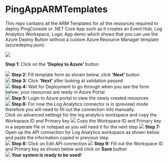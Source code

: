 
# PingAppARMTemplates
This repo contains all the ARM Templates for all the resources required to deploy PingConsole or .NET Core App such as it creates an Event Hub, Log Analytics Workspace, Logic App demo which shows that you can use the Azure Deploy Button without a custom Azure Resource Manager template (azuredeploy.json).


<a href="https://azuredeploy.net/" target="_blank"><img src="http://azuredeploy.net/deploybutton.png"/></a>

<b>Step 1:</b> Click on the <b>'Deploy to Azure'</b> button </br>

<img src="https://komalsandboxdiag.blob.core.windows.net/pingarmtemplatereadmefiles/0.png">
<b>Step 2:</b> Fill template form as shown below, click <b>'Next' </b>button </br>
<img src="https://komalsandboxdiag.blob.core.windows.net/pingarmtemplatereadmefiles/1.png">
<b>Step 3:</b> Click <b>'Next' </b> after looking at validation passed </br>
<img src="https://komalsandboxdiag.blob.core.windows.net/pingarmtemplatereadmefiles/2.png">
<b>Step 4:</b> Wait for Deployment to go through when you see the form below; your resources are ready in Azure Portal </br>
<img src="https://komalsandboxdiag.blob.core.windows.net/pingarmtemplatereadmefiles/4.png">
<b>Step 5:</b> Login to Azure portal to view the newly created resources </br>
<img src="https://komalsandboxdiag.blob.core.windows.net/pingarmtemplatereadmefiles/5.png">
<b>Step 6:</b> For now the Log Analytics connector is in (preview) mode therefore you will need to fill out the connection info manually. </br> Click on advanced settings for the log analytics workspace and copy the Workspace ID and Primary key 
<img src="https://komalsandboxdiag.blob.core.windows.net/pingarmtemplatereadmefiles/5.5.png">
Copy the Workspace ID and Primary key in a seperate file or notepad as you will need it for the next step
<img src="https://komalsandboxdiag.blob.core.windows.net/pingarmtemplatereadmefiles/6.png">
<b>Step 7:</b> Open up the API connection for Log Analytics workspace as shown below and paste the information copied in previous step </br>
<img src="https://komalsandboxdiag.blob.core.windows.net/pingarmtemplatereadmefiles/7.png">
<b>Step 8:</b> Click on Edit API connection 
<img src="https://komalsandboxdiag.blob.core.windows.net/pingarmtemplatereadmefiles/6.5.png">
<b>Step 9:</b> Fill out the Workspace ID and Primary key as shown below and click on <b>Save</b> button </br>
<img src="https://komalsandboxdiag.blob.core.windows.net/pingarmtemplatereadmefiles/7.5.png">
<b>Your system is ready to be used! </b>
